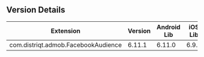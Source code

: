 ## Version Details

| Extension | Version | Android Lib | iOS Lib |
| --- | --- | --- | --- |
| com.distriqt.admob.FacebookAudience | 6.11.1 | 6.11.0 | 6.9.0 |
